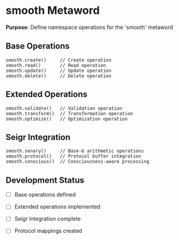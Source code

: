 # smooth Metaword

**Purpose**: Define namespace operations for the 'smooth' metaword

## Base Operations

```hyphos
smooth.create()     // Create operation
smooth.read()       // Read operation  
smooth.update()     // Update operation
smooth.delete()     // Delete operation
```

## Extended Operations

```hyphos
smooth.validate()   // Validation operation
smooth.transform()  // Transformation operation
smooth.optimize()   // Optimization operation
```

## Seigr Integration

```hyphos
smooth.senary()     // Base-6 arithmetic operations
smooth.protocol()   // Protocol buffer integration
smooth.conscious()  // Consciousness-aware processing
```

## Development Status

- [ ] Base operations defined
- [ ] Extended operations implemented  
- [ ] Seigr integration complete
- [ ] Protocol mappings created


